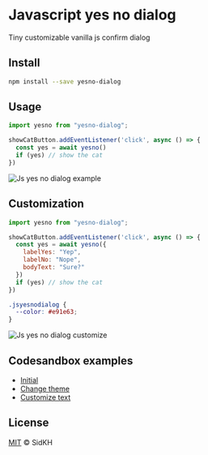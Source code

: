 # Javascript yes no dialog
Tiny customizable vanilla js confirm dialog

## Install
```bash
npm install --save yesno-dialog
```

## Usage

```javascript
import yesno from "yesno-dialog";

showCatButton.addEventListener('click', async () => {
  const yes = await yesno()
  if (yes) // show the cat
})
```

![Js yes no dialog example](https://media.giphy.com/media/hU3cAfagRZjnYQXfma/giphy.gif)
  
## Customization  

```javascript
import yesno from "yesno-dialog";

showCatButton.addEventListener('click', async () => {
  const yes = await yesno({
    labelYes: "Yep",
    labelNo: "Nope",
    bodyText: "Sure?"
  })
  if (yes) // show the cat
})
```

```css
.jsyesnodialog {
  --color: #e91e63;
}
```

![Js yes no dialog customize](https://media.giphy.com/media/fstiPkSa2v8viv7k0z/giphy.gif)

## Codesandbox examples
- [Initial](https://codesandbox.io/s/yesno-dialog-example-simple-it5om)
- [Change theme](https://codesandbox.io/s/yesno-dialog-example-theme-gskh0)
- [Customize text](https://codesandbox.io/s/yesno-dialog-example-custom-9lzcd)

## License
[MIT](https://github.com/SidKH/yesno-dialog/blob/master/LICENSE) © SidKH
